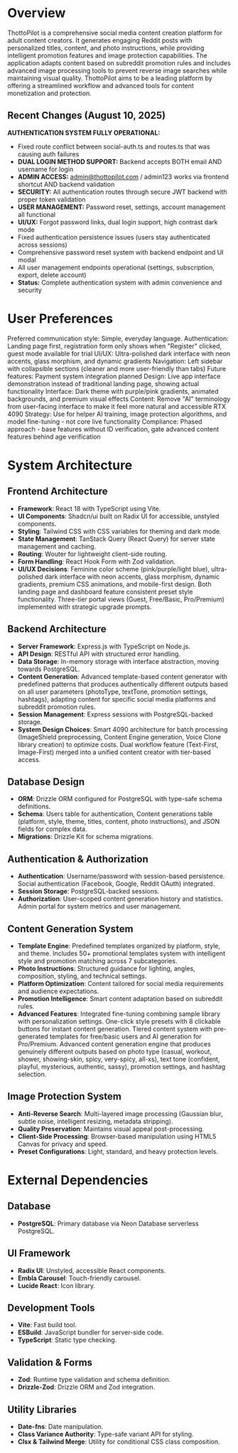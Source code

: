 # Overview

ThottoPilot is a comprehensive social media content creation platform for adult content creators. It generates engaging Reddit posts with personalized titles, content, and photo instructions, while providing intelligent promotion features and image protection capabilities. The application adapts content based on subreddit promotion rules and includes advanced image processing tools to prevent reverse image searches while maintaining visual quality. ThottoPilot aims to be a leading platform by offering a streamlined workflow and advanced tools for content monetization and protection.

## Recent Changes (August 10, 2025)

**AUTHENTICATION SYSTEM FULLY OPERATIONAL:**
- Fixed route conflict between social-auth.ts and routes.ts that was causing auth failures
- **DUAL LOGIN METHOD SUPPORT:** Backend accepts BOTH email AND username for login
- **ADMIN ACCESS:** admin@thottopilot.com / admin123 works via frontend shortcut AND backend validation
- **SECURITY:** All authentication routes through secure JWT backend with proper token validation
- **USER MANAGEMENT:** Password reset, settings, account management all functional
- **UI/UX:** Forgot password links, dual login support, high contrast dark mode
- Fixed authentication persistence issues (users stay authenticated across sessions)
- Comprehensive password reset system with backend endpoint and UI modal
- All user management endpoints operational (settings, subscription, export, delete account)
- **Status:** Complete authentication system with admin convenience and security

# User Preferences

Preferred communication style: Simple, everyday language.
Authentication: Landing page first, registration form only shows when "Register" clicked, guest mode available for trial
UI/UX: Ultra-polished dark interface with neon accents, glass morphism, and dynamic gradients
Navigation: Left sidebar with collapsible sections (cleaner and more user-friendly than tabs)
Future features: Payment system integration planned
Design: Live app interface demonstration instead of traditional landing page, showing actual functionality
Interface: Dark theme with purple/pink gradients, animated backgrounds, and premium visual effects
Content: Remove "AI" terminology from user-facing interface to make it feel more natural and accessible
RTX 4090 Strategy: Use for helper AI training, image protection algorithms, and model fine-tuning - not core live functionality
Compliance: Phased approach - base features without ID verification, gate advanced content features behind age verification

# System Architecture

## Frontend Architecture
- **Framework**: React 18 with TypeScript using Vite.
- **UI Components**: Shadcn/ui built on Radix UI for accessible, unstyled components.
- **Styling**: Tailwind CSS with CSS variables for theming and dark mode.
- **State Management**: TanStack Query (React Query) for server state management and caching.
- **Routing**: Wouter for lightweight client-side routing.
- **Form Handling**: React Hook Form with Zod validation.
- **UI/UX Decisions**: Feminine color scheme (pink/purple/light blue), ultra-polished dark interface with neon accents, glass morphism, dynamic gradients, premium CSS animations, and mobile-first design. Both landing page and dashboard feature consistent preset style functionality. Three-tier portal views (Guest, Free/Basic, Pro/Premium) implemented with strategic upgrade prompts.

## Backend Architecture
- **Server Framework**: Express.js with TypeScript on Node.js.
- **API Design**: RESTful API with structured error handling.
- **Data Storage**: In-memory storage with interface abstraction, moving towards PostgreSQL.
- **Content Generation**: Advanced template-based content generator with predefined patterns that produces authentically different outputs based on all user parameters (photoType, textTone, promotion settings, hashtags), adapting content for specific social media platforms and subreddit promotion rules.
- **Session Management**: Express sessions with PostgreSQL-backed storage.
- **System Design Choices**: Smart 4090 architecture for batch processing (ImageShield preprocessing, Content Engine generation, Voice Clone library creation) to optimize costs. Dual workflow feature (Text-First, Image-First) merged into a unified content creator with tier-based access.

## Database Design
- **ORM**: Drizzle ORM configured for PostgreSQL with type-safe schema definitions.
- **Schema**: Users table for authentication, Content generations table (platform, style, theme, titles, content, photo instructions), and JSON fields for complex data.
- **Migrations**: Drizzle Kit for schema migrations.

## Authentication & Authorization
- **Authentication**: Username/password with session-based persistence. Social authentication (Facebook, Google, Reddit OAuth) integrated.
- **Session Storage**: PostgreSQL-backed sessions.
- **Authorization**: User-scoped content generation history and statistics. Admin portal for system metrics and user management.

## Content Generation System
- **Template Engine**: Predefined templates organized by platform, style, and theme. Includes 50+ promotional templates system with intelligent style and promotion matching across 7 subcategories.
- **Photo Instructions**: Structured guidance for lighting, angles, composition, styling, and technical settings.
- **Platform Optimization**: Content tailored for social media requirements and audience expectations.
- **Promotion Intelligence**: Smart content adaptation based on subreddit rules.
- **Advanced Features**: Integrated fine-tuning combining sample library with personalization settings. One-click style presets with 8 clickable buttons for instant content generation. Tiered content system with pre-generated templates for free/basic users and AI generation for Pro/Premium. Advanced content generation engine that produces genuinely different outputs based on photo type (casual, workout, shower, showing-skin, spicy, very-spicy, all-xs), text tone (confident, playful, mysterious, authentic, sassy), promotion settings, and hashtag selection.

## Image Protection System
- **Anti-Reverse Search**: Multi-layered image processing (Gaussian blur, subtle noise, intelligent resizing, metadata stripping).
- **Quality Preservation**: Maintains visual appeal post-processing.
- **Client-Side Processing**: Browser-based manipulation using HTML5 Canvas for privacy and speed.
- **Preset Configurations**: Light, standard, and heavy protection levels.

# External Dependencies

## Database
- **PostgreSQL**: Primary database via Neon Database serverless PostgreSQL.

## UI Framework
- **Radix UI**: Unstyled, accessible React components.
- **Embla Carousel**: Touch-friendly carousel.
- **Lucide React**: Icon library.

## Development Tools
- **Vite**: Fast build tool.
- **ESBuild**: JavaScript bundler for server-side code.
- **TypeScript**: Static type checking.

## Validation & Forms
- **Zod**: Runtime type validation and schema definition.
- **Drizzle-Zod**: Drizzle ORM and Zod integration.

## Utility Libraries
- **Date-fns**: Date manipulation.
- **Class Variance Authority**: Type-safe variant API for styling.
- **Clsx & Tailwind Merge**: Utility for conditional CSS class composition.